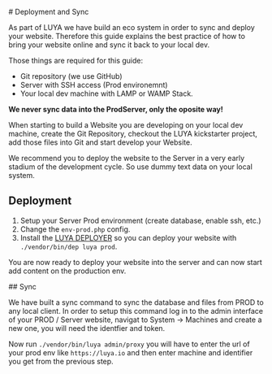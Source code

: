 # Deployment and Sync

As part of LUYA we have build an eco system in order to sync and deploy your website. Therefore this guide explains the best practice of how to bring your website online and sync it back to your local dev.

Those things are required for this guide:
+ Git repository (we use GitHub)
+ Server with SSH access (Prod environemnt)
+ Your local dev machine with LAMP or WAMP Stack.


**We never sync data into the ProdServer, only the oposite way!**

When starting to build a Website you are developing on your local dev machine, create the Git Repository, checkout the LUYA kickstarter project, add those files into Git and start develop your Website.

We recommend you to deploy the website to the Server in a very early stadium of the development cycle. So use dummy text data on your local system.

## Deployment

1. Setup your Server Prod environment (create database, enable ssh, etc.)
2. Change the `env-prod.php` config.
3. Install the [LUYA DEPLOYER](https://luya.io/guide/module/luyadev---luya-deployer) so you can deploy your website with `./vendor/bin/dep luya prod`.

You are now ready to deploy your website into the server and can now start add content on the production env.

## Sync

We have built a sync command to sync the database and files from PROD to any local client. In order to setup this command log in to the admin interface of your PROD / Server website, navigat to System -> Machines and create a new one, you will need the identfier and token.

Now run `./vendor/bin/luya admin/proxy` you will have to enter the url of your prod env like `https://luya.io` and then enter machine and identifier you get from the previous step.
